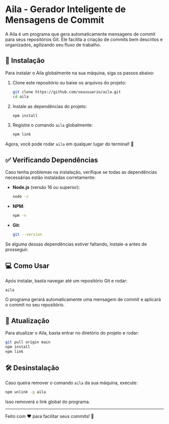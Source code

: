 # Aila - Gerador Inteligente de Mensagens de Commit

A Aila é um programa que gera automaticamente mensagens de commit para seus repositórios Git. Ele facilita a criação de commits bem descritos e organizados, agilizando seu fluxo de trabalho.

## 🚀 Instalação

Para instalar o Aila globalmente na sua máquina, siga os passos abaixo:

1. Clone este repositório ou baixe os arquivos do projeto:
   ```sh
   git clone https://github.com/seuusuario/aila.git
   cd aila
   ```

2. Instale as dependências do projeto:
   ```sh
   npm install
   ```

3. Registre o comando `aila` globalmente:
   ```sh
   npm link
   ```

Agora, você pode rodar `aila` em qualquer lugar do terminal! 🎉

## ✅ Verificando Dependências

Caso tenha problemas na instalação, verifique se todas as dependências necessárias estão instaladas corretamente:

- **Node.js** (versão 16 ou superior):
  ```sh
  node -v
  ```
- **NPM**:
  ```sh
  npm -v
  ```
- **Git**:
  ```sh
  git --version
  ```

Se alguma dessas dependências estiver faltando, instale-a antes de prosseguir.

## 💻 Como Usar

Após instalar, basta navegar até um repositório Git e rodar:

```sh
aila
```

O programa gerará automaticamente uma mensagem de commit e aplicará o commit no seu repositório.

## 🔄 Atualização

Para atualizar o Aila, basta entrar no diretório do projeto e rodar:

```sh
git pull origin main
npm install
npm link
```

## 🛠️ Desinstalação

Caso queira remover o comando `aila` da sua máquina, execute:

```sh
npm unlink -g aila
```

Isso removerá o link global do programa.

---

Feito com ❤️ para facilitar seus commits! 🚀

